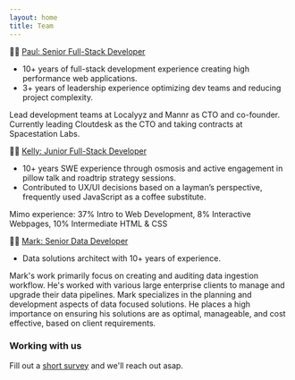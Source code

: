 ```yaml
---
layout: home
title: Team
---
```


:man_cook: [Paul: Senior Full-Stack Developer](https://www.linkedin.com/in/paulxue/)
- 10+ years of full-stack development experience creating high performance web applications.  
- 3+ years of leadership experience optimizing dev teams and reducing project complexity.  

Lead development teams at Localyyz and Mannr as CTO and co-founder. Currently
leading Cloutdesk as the CTO and taking contracts at Spacestation Labs.

:curly_haired_woman: [Kelly: Junior Full-Stack Developer](www.linkedin.com/in/kelly-zhu)
- 10+ years SWE experience through osmosis and active engagement in pillow talk
  and roadtrip strategy sessions.
- Contributed to UX/UI decisions based on a layman’s perspective, frequently
  used JavaScript as a coffee substitute.

Mimo experience: 37% Intro to Web Development, 8% Interactive Webpages, 10%
  Intermediate HTML & CSS

:golfing_man: [Mark: Senior Data Developer](https://www.linkedin.com/in/mark-khaitman-a9b24a74/)
- Data solutions architect with 10+ years of experience.

Mark's work primarily focus on creating and auditing data ingestion workflow. He's worked with various large enterprise clients
to manage and upgrade their data pipelines. Mark specializes in the planning and development aspects of data focused solutions.
He places a high importance on ensuring his solutions are as optimal, manageable, and cost effective, based on client requirements.

### Working with us

  Fill out a [short survey](https://forms.gle/jcmVSuxfzt6MBbuA8) and we'll reach out asap.
